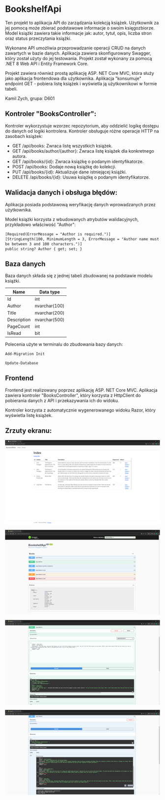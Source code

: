 # BookshelfApi

Ten projekt to aplikacja API do zarządzania kolekcją książek. Użytkownik za jej pomocą może zbierać podstawowe informacje o swoim księgozbiorze. Model książki zawiera takie informacje jak: autor, tytuł, opis, liczba stron oraz status przeczytania książki.

Wykonane API umożliwia przeprowadzanie operacji CRUD na danych zawartych w bazie danych. Aplikacja zawiera skonfigurowany Swagger, który został użyty do jej testowania. Projekt został wykonany za pomocą .NET 8 Web API i Entity Framework Core.

Projekt zawiera również prostą aplikację ASP. NET Core MVC, która służy jako aplikacja frontendowa dla użytkownika. Aplikacja "konsumuje" endpoint GET - pobiera listę książek i wyświetla ją użytkownikowi w formie tabeli.

Kamil Zych, grupa: D601

## Kontroler "BooksController":

Kontroler wykorzystuje wzorzec repozytorium, aby oddzielić logikę dostępu do danych od logiki kontrolera. Kontroler obsługuje różne operacje HTTP na zasobach książek:

- GET /api/books: Zwraca listę wszystkich książek.
- GET /api/books/author/{author}: Zwraca listę książek dla konkretnego autora.
- GET /api/books/{id}: Zwraca książkę o podanym identyfikatorze.
- POST /api/books: Dodaje nową książkę do kolekcji.
- PUT /api/books/{id}: Aktualizuje dane istniejącej książki.
- DELETE /api/books/{id}: Usuwa książkę o podanym identyfikatorze.

## Walidacja danych i obsługa błędów:

Aplikacja posiada podstawową weryfikację danych wprowadzanych przez użytkownika. 

Model książki korzysta z wbudowanych atrybutów walidacyjnych, przykładowo właściwość "Author":
```
[Required(ErrorMessage = "Author is required.")]
[StringLength(100, MinimumLength = 3, ErrorMessage = "Author name must be between 3 and 100 characters.")]
public string? Author { get; set; }
```

## Baza danych

Baza danych składa się z jednej tabeli zbudowanej na podstawie modelu książki. 

| Name          | Data type     |
| ------------- | ------------- |
| Id            | int           |
| Author        | nvarchar(100) |
| Title         | nvarchar(200) |
| Description   | nvarchar(500) |
| PageCount     | int           |
| IsRead        | bit           |

Polecenia użyte w terminalu do zbudowania bazy danych:

```
Add-Migration Init
```
```
Update-Database
```

## Frontend

Frontend jest realizowany poprzez aplikację ASP. NET Core MVC. Aplikacja zawiera kontroler "BooksController", który korzysta z HttpClient do pobierania danych z API i przekazywania ich do widoku. 

Kontroler korzysta z automatycznie wygenerowanego widoku Razor, który wyświetla listę książek.

## Zrzuty ekranu:

![App Screenshot](BookshelfWeb-Frontend-Example-1.png)

![App Screenshot](BookshelfApi-Swagger-Example-1.png)

![App Screenshot](BookshelfApi-Swagger-Example-2.png)

![App Screenshot](BookshelfApi-Swagger-Example-3.png)

